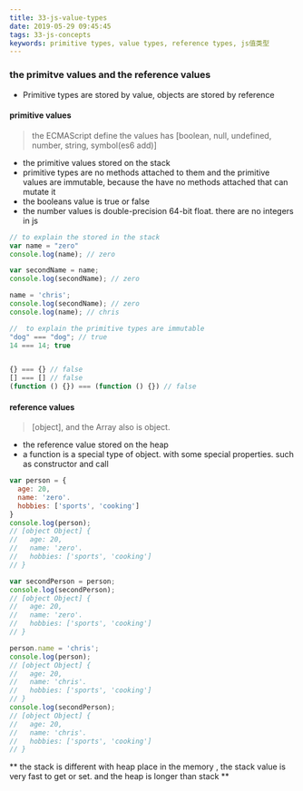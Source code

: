 ```yaml
---
title: 33-js-value-types
date: 2019-05-29 09:45:45
tags: 33-js-concepts
keywords: primitive types, value types, reference types, js值类型
---
```

### the primitve values and the reference values
* Primitive types are stored by value, objects are stored by reference

#### primitive values

> the ECMAScript define the values has [boolean, null, undefined, number, string,  symbol(es6 add)]

* the primitive values stored on the stack
* primitive types are no methods attached to them and the primitive values are immutable, because the have no methods attached that can mutate it
* the booleans value is true or false
* the number values is double-precision 64-bit float. there are no integers in js

```javascript
// to explain the stored in the stack 
var name = "zero"
console.log(name); // zero

var secondName = name;
console.log(secondName); // zero

name = 'chris';
console.log(secondName); // zero
console.log(name); // chris
```

```javascript
//  to explain the primitive types are immutable
"dog" === "dog"; // true
14 === 14; true


{} === {} // false
[] === [] // false
(function () {}) === (function () {}) // false
```



#### reference values
> [object], and the Array also is object.

* the reference value stored on the heap
* a function is a special type of object. with some special properties. such as constructor and call

```javascript
var person = {
  age: 20,
  name: 'zero'.
  hobbies: ['sports', 'cooking']
}
console.log(person); 
// [object Object] {
//   age: 20,
//   name: 'zero'.
//   hobbies: ['sports', 'cooking']
// }

var secondPerson = person;
console.log(secondPerson); 
// [object Object] {
//   age: 20,
//   name: 'zero'.
//   hobbies: ['sports', 'cooking']
// }

person.name = 'chris';
console.log(person);
// [object Object] {
//   age: 20,
//   name: 'chris'.
//   hobbies: ['sports', 'cooking']
// }
console.log(secondPerson);
// [object Object] {
//   age: 20,
//   name: 'chris'.
//   hobbies: ['sports', 'cooking']
// }
```
 
** the stack is different with heap place in the memory , the stack value is very fast to get or set. and the heap is longer than stack **

